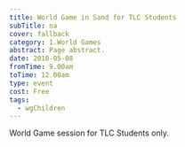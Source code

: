 ```yaml
---
title: World Game in Sand for TLC Students
subTitle: na
cover: fallback
category: 1.World Games
abstract: Page abstract.
date: 2018-05-08
fromTime: 9.00am
toTime: 12.00am
type: event
cost: Free
tags:
  - wgChildren
---
```


World Game session for TLC Students only.

